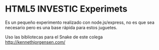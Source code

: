 HTML5 INVESTIC Experimets
=========================

Es un pequeño experimento realizado con node.js/express, no es que sea necesario pero es una base rápida para estos juguetes.

Uso las bibliotecas para el Snake de este colega http://kennethjorgensen.com/

